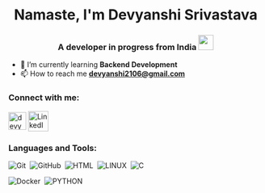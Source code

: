<h1 align="center">Namaste, I'm Devyanshi Srivastava</h1>
<h3 align="center">A developer in progress from India <img src="https://cultofthepartyparrot.com/parrots/hd/laptop_parrot.gif" width="30" height="30"/> </h3>

- 🌱 I’m currently learning **Backend Development**
- 📫 How to reach me **devyanshi2106@gmail.com**

<h3 align="left"> Connect with me:</h3>
<p align="left"><a href="https://twitter.com/devyanshi_21" target="blank"><img align="center" src="https://upload.wikimedia.org/wikipedia/commons/4/4f/Twitter-logo.svg" alt="devyanshi_21" height="35" width="35" /></a> 
  <a href="https://www.linkedin.com/in/devyanshi-srivastava-19346a21a/" target="blank"><img align="center" src="https://cdn4.iconfinder.com/data/icons/neon-social-icons-set/256/social_media_icons_neon_set_256x256_0010_linkedin.png" alt="LinkedIn" height="40" width="40" /></a>


<!--a href="https://twitter.com/devyanshi_21" target="blank"><img align="center" src="https://raw.githubusercontent.com/rahuldkjain/github-profile-readme-generator/master/src/images/icons/Social/twitter.svg" alt="devyanshi_21" height="30" width="40" /></a>
<a href="https://linkedin.com/in/https://www.linkedin.com/in/devyanshi-srivastava-19346a21a/" target="blank"><img align="center" src="https://raw.githubusercontent.com/rahuldkjain/github-profile-readme-generator/master/src/images/icons/Social/linked-in-alt.svg" alt="https://www.linkedin.com/in/devyanshi-srivastava-19346a21a/" height="30" width="40" /></a>
<a href="https://stackoverflow.com/users/https://stackoverflow.com/users/19600648/devyanshi-srivastava" target="blank"><img align="center" src="https://raw.githubusercontent.com/rahuldkjain/github-profile-readme-generator/master/src/images/icons/Social/stack-overflow.svg" alt="https://stackoverflow.com/users/19600648/devyanshi-srivastava" height="30" width="40" /></a>
<!--<a href="https://instagram.com/devyanshi.21__" target="blank"><img align="center" src="https://raw.githubusercontent.com/rahuldkjain/github-profile-readme-generator/master/src/images/icons/Social/instagram.svg" alt="devyanshi.21__" height="30" width="40" /></a> -->
</p>

<h3 align="left">Languages and Tools:</h3>

<!-- ![Java](https://img.shields.io/badge/JAVA-007396.svg?&style=flat&logo=java&logoColor=white)&nbsp; -->
![Git](https://img.shields.io/badge/GIT-%23F05033.svg?&style=flat&logo=git&logoColor=white)&nbsp;
![GitHub](https://img.shields.io/badge/GITHUB-%23121011.svg?&style=flat&logo=github&logoColor=white)&nbsp;
![HTML](https://img.shields.io/badge/HTML-E34F26.svg?&style=flat&logo=html5&logoColor=white)&nbsp;
![LINUX](https://img.shields.io/badge/LINUX-FCC624?style=flat-square&logo=linux&logoColor=black)&nbsp;
![C](https://img.shields.io/badge/C-00599C.svg?&style=flat&logo=c%2B%2B&logoColor=white)&nbsp;
<!-- ![Dart](https://img.shields.io/badge/DART-%230175C2.svg?&style=flat&logo=dart&logoColor=white) &nbsp;\
![Flutter](https://img.shields.io/badge/FLUTTER-02569B.svg?&style=flat&logo=flutter&logoColor=white) &nbsp; -->
![Docker](https://img.shields.io/badge/DOCKER-2496ED.svg?&style=flat&logo=docker&logoColor=white)&nbsp;
![PYTHON](https://img.shields.io/badge/-PYTHON-blue)


<!-- <div align="center"> -->


  
<!-- <img width="450px" src="https://github-readme-stats.vercel.app/api?username=devyanshiiii21&show_icons=true&theme=nightowl"/>
  
<img width="450px" src="https://github-readme-streak-stats.herokuapp.com/?user=devyanshiiii21&theme=nightowl"/>
  
</div> 

<img height="300px"  align="center" src="https://activity-graph.herokuapp.com/graph?username=devyanshiiii21&theme=react-dark&hide_border=true&bg_color=00000000"/> -->


